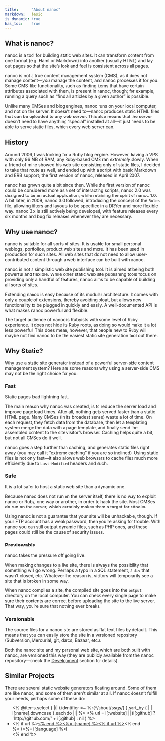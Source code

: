 ```yaml
---
title:      "About nanoc"
markdown:   basic
is_dynamic: true
has_toc:    true
---
```


What is nanoc?
--------------

nanoc is a tool for building static web sites. It can transform content from one format (e.g. Haml or Markdown) into another (usually HTML) and lay out pages so that the site’s look and feel is consistent across all pages.

nanoc is not a true content management system (CMS), as it does not manage content—*you* manage the content, and nanoc processes it for you. Some CMS-like functionality, such as finding items that have certain attributes associated with them, is present in nanoc, though; for example, running a query such as “find all articles by a given author” is possible.

Unlike many CMSes and blog engines, nanoc runs on your local computer, and not on the server. It doesn’t need to—nanoc produces static HTML files that can be uploaded to any web server. This also means that the server doesn’t need to have anything “special” installed at all—it just needs to be able to serve static files, which every web server can.

History
-------

Around 2006, I was looking for a Ruby blog engine. However, having a VPS with only 96 MB of RAM, any Ruby-based CMS ran _extremely_ slowly. When a friend of mine showed his web site consisting only of static files, I decided to take that route as well, and ended up with a script with basic Markdown and ERB support; the first version of nanoc, released in April 2007.

nanoc has grown quite a bit since then. While the first version of nanoc could be considered more as a set of interacting scripts, nanoc 2.0 was designed to be an actual application, while retaining the spirit of nanoc 1.0. A bit later, in 2009, nanoc 3.0 followed, introducing the concept of the `Rules` file, allowing filters and layouts to be specified in a DRYer and more flexible way. nanoc 3.x is still actively being developed, with feature releases every six months and bug fix releases whenever they are necessary.

Why use nanoc?
--------------

nanoc is suitable for all sorts of sites. It is usable for small personal weblogs, portfolios, product web sites and more. It has been used in production for such sites. All web sites that do not need to allow user-contributed content through a web interface can be built with nanoc.

nanoc is not a simplistic web site publishing tool. It is aimed at being both powerful and flexible. While other static web site publishing tools focus on providing only a handful of features, nanoc aims to be capable of building all sorts of sites.

Extending nanoc is easy because of its modular architecture. It comes with only a couple of extensions, thereby avoiding bloat, but allows new functionality to be plugged in quickly and easily. A well-documented API is what makes nanoc powerful and flexible.

The target audience of nanoc is Rubyists with some level of Ruby experience. It does not hide its Ruby roots, as doing so would make it a lot less powerful. This does mean, however, that people new to Ruby will maybe not find nanoc to be the easiest static site generation tool out there.

Why Static?
-----------

Why use a static site generator instead of a powerful server-side content management system? Here are some reasons why using a server-side CMS may not be the right choice for you:

### Fast

Static pages load lightning fast.

The main reason why nanoc was created, is to reduce the server load and improve page load times. After all, nothing gets served faster than a static HTML page. Many CMSes (in its broadest sense) waste a lot of time. On each request, they fetch data from the database, then let a templating system merge the data with a page template, and finally send the assembled content to the site visitor’s browser. Caching helps quite a bit, but not all CMSes do it well.

nanoc goes a step further than caching, and generates static files right away (you may call it “extreme caching” if you are so inclined). Using static files is not only fast—it also allows web browsers to cache files much more efficiently due to `Last-Modified` headers and such.

### Safe

It is a lot safer to host a static web site than a dynamic one.

Because nanoc does not run on the server itself, there is no way to exploit nanoc or Ruby, one way or another, in order to hack the site. Most CMSes do run on the server, which certainly makes them a target for attacks.

Using nanoc is not a guarantee that your site will be unhackable, though. If your FTP account has a weak password, then you’re asking for trouble. With nanoc you can still output dynamic files, such as PHP ones, and these pages could still be the cause of security issues.

### Previewable

nanoc takes the pressure off going live.

When making changes to a live site, there is always the possibility that something will go wrong. Perhaps a typo in a SQL statement, a `div` that wasn’t closed, etc. Whatever the reason is, visitors will temporarily see a site that is broken in some way.

When nanoc compiles a site, the compiled site goes into the `output` directory on the local computer. You can check every single page to make sure their contents are correct before uploading the site to the live server. That way, you’re sure that nothing ever breaks.

### Versionable

The source files for a nanoc site are stored as flat text files by default. This means that you can easily store the site in a versioned repository (Subversion, Mercurial, git, darcs, Bazaar, etc.).

Both the nanoc site and my personal web site, which are both built with nanoc, are versioned this way (they are publicly available from the nanoc repository—check the [Development](/development/) section for details).

Similar Projects
----------------

There are several static website generators floating around. Some of them are like nanoc, and some of them aren’t similar at all. If nanoc doesn’t fulfill your needs, perhaps some of these do:

<ul>
<% @items.select { |i| i.identifier =~ %r{^/about/ssgs/} }.sort_by { |i| i[:name].downcase }.each do |i| %>
<% url = i[:website] || (i[:github] ? 'http://github.com/' + i[:github] : nil ) %>
<li>
    <% if url %><a href="<%=h url %>"><% end %><%= i[:name] %><% if url %></a><% end %>&nbsp;(<%= i[:language] %>)
</li>
<% end %>
</ul>
